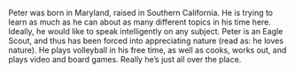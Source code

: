 Peter was born in Maryland, raised in Southern California. He is trying to learn as much as he can about as many different topics in his time here. Ideally, he would like to speak intelligently on any subject. Peter is an Eagle Scout, and thus has been forced into appreciating nature (read as: he loves nature). He plays volleyball in his free time, as well as cooks, works out, and plays video and board games. Really he’s just all over the place.

<!--
**peternordel/peternordel** is a ✨ _special_ ✨ repository because its `README.md` (this file) appears on your GitHub profile.

Here are some ideas to get you started:

- 🔭 I’m currently working on ...
- 🌱 I’m currently learning ...
- 👯 I’m looking to collaborate on ...
- 🤔 I’m looking for help with ...
- 💬 Ask me about ...
- 📫 How to reach me: ...
- 😄 Pronouns: ...
- ⚡ Fun fact: ...
-->
